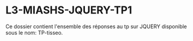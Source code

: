 # L3-MIASHS-JQUERY-TP1

Ce dossier contient l'ensemble des réponses au tp sur JQUERY disponible sous le nom: TP-tisseo.

